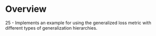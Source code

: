 # Overview
25 - Implements an example for using the generalized loss metric with different types of generalization hierarchies.
